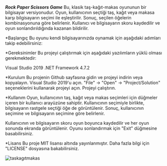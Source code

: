 ***Rock Paper Scissors Game***
Bu, klasik taş-kağıt-makas oyununun bir bilgisayar versiyonudur. Oyun, kullanıcının seçtiği taş, kağıt veya makasa karşı bilgisayarın seçimi ile eşleştirilir. Sonuç, seçilen öğelerin kombinasyonuna göre belirlenir. Kullanıcı ve bilgisayarın skoru kaydedilir ve oyun sonlandırıldığında kazanan bildirilir.

*Başlangıç
Bu oyunu kendi bilgisayarınızda oynamak için aşağıdaki adımları takip edebilirsiniz:

*Gereksinimler
Bu projeyi çalıştırmak için aşağıdaki yazılımların yüklü olması gerekmektedir:

Visual Studio 2019
.NET Framework 4.7.2

*Kurulum
Bu projenin Github sayfasına gidin ve projeyi indirin veya kopyalayın.
Visual Studio 2019'u açın.
"File" -> "Open" -> "Project/Solution" seçeneklerini kullanarak projeyi açın.
Projeyi çalıştırın.

*Kullanım
Oyun, kullanıcının taş, kağıt veya makas seçimleri için düğmeler içeren bir kullanıcı arayüzüne sahiptir. Kullanıcının seçimiyle birlikte, bilgisayarın rastgele seçtiği öğe de görüntülenir. Sonuç, kullanıcının seçimine ve bilgisayarın seçimine göre belirlenir.

Kullanıcının ve bilgisayarın skoru oyun boyunca kaydedilir ve her oyun sonunda ekranda görüntülenir. Oyunu sonlandırmak için "Exit" düğmesine basabilirsiniz.


*Lisans
Bu proje MIT lisansı altında yayınlanmıştır. Daha fazla bilgi için "LICENSE" dosyasına bakabilirsiniz.

![taskagıtmakas](https://user-images.githubusercontent.com/102469765/236487146-75482561-c839-4556-9f34-a6110a7ac018.png)
